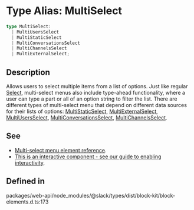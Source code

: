 # Type Alias: MultiSelect

```ts
type MultiSelect: 
  | MultiUsersSelect
  | MultiStaticSelect
  | MultiConversationsSelect
  | MultiChannelsSelect
  | MultiExternalSelect;
```

## Description

Allows users to select multiple items from a list of options.
Just like regular [Select](TypeAlias.Select.md), multi-select menus also include type-ahead functionality, where a user can type a
part or all of an option string to filter the list.
There are different types of multi-select menu that depend on different data sources for their lists of options:
[MultiStaticSelect](Interface.MultiStaticSelect.md), [MultiExternalSelect](Interface.MultiExternalSelect.md), [MultiUsersSelect](Interface.MultiUsersSelect.md), [MultiConversationsSelect](Interface.MultiConversationsSelect.md),
[MultiChannelsSelect](Interface.MultiChannelsSelect.md).

## See

 - [Multi-select menu element reference](https://api.slack.com/reference/block-kit/block-elements#multi_select).
 - [This is an interactive component - see our guide to enabling interactivity](https://api.slack.com/interactivity/handling).

## Defined in

packages/web-api/node\_modules/@slack/types/dist/block-kit/block-elements.d.ts:173

